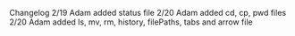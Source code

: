 
Changelog
2/19 Adam added status file
2/20 Adam added cd, cp, pwd files
2/20 Adam added ls, mv, rm, history, filePaths, tabs and arrow file

